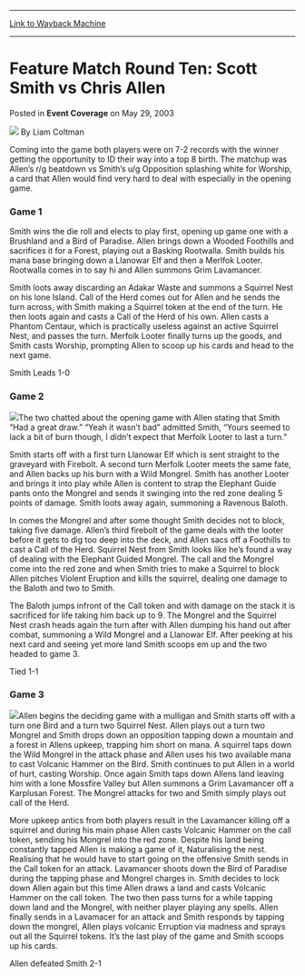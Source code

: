 
---
[Link to Wayback Machine](https://web.archive.org/web/20220707112251/https://magic.wizards.com/en/articles/archive/event-coverage/feature-match-round-ten-scott-smith-vs-chris-allen-2003-05-29)

[_metadata_:author]:- "Liam Coltman"
[_metadata_:description]:- "Coming into the game both players were on 7-2 records with the winner getting the opportunity to ID their way into a top 8 birth. The matchup was Allen’s r/g beatdown vs Smith’s u/g Opposition splashing white for Worship, a card that Allen would find very hard to deal with especially in the opening game.Game 1Smith wins the die roll and elects to play first, opening up game"
[_metadata_:generator]:- "Drupal 7 (http://drupal.org)"
[_metadata_:node]:- "767911"
[_metadata_:publish_date]:- "2003-05-29"
[_metadata_:source]:- "div-main-content"
[_metadata_:title]:- "Feature Match Round Ten: Scott Smith vs Chris Allen"
[_metadata_:wayback_capture_timestamp]:- "2022-07-07 11:22:51"
[_metadata_:wayback_raw_url]:- "https://web.archive.org/web/20220707112251id_/https://magic.wizards.com/en/articles/archive/event-coverage/feature-match-round-ten-scott-smith-vs-chris-allen-2003-05-29"
[_metadata_:wayback_url]:- "https://magic.wizards.com/en/articles/archive/event-coverage/feature-match-round-ten-scott-smith-vs-chris-allen-2003-05-29"
---


Feature Match Round Ten: Scott Smith vs Chris Allen
===================================================



 Posted in **Event Coverage**
 on May 29, 2003 






![](https://media.magic.wizards.com/styles/auth_small/public/generic-avatar-150_0.png)
By Liam Coltman











Coming into the game both players were on 7-2 records with the winner getting the opportunity to ID their way into a top 8 birth. The matchup was Allen’s r/g beatdown vs Smith’s u/g Opposition splashing white for Worship, a card that Allen would find very hard to deal with especially in the opening game.

### Game 1

Smith wins the die roll and elects to play first, opening up game one with a Brushland and a Bird of Paradise. Allen brings down a Wooded Foothills and sacrifices it for a Forest, playing out a Basking Rootwalla. Smith builds his mana base bringing down a Llanowar Elf and then a Merlfok Looter. Rootwalla comes in to say hi and Allen summons Grim Lavamancer.

Smith loots away discarding an Adakar Waste and summons a Squirrel Nest on his lone Island. Call of the Herd comes out for Allen and he sends the turn across, with Smith making a Squirrel token at the end of the turn. He then loots again and casts a Call of the Herd of his own. Allen casts a Phantom Centaur, which is practically useless against an active Squirrel Nest, and passes the turn. Merfolk Looter finally turns up the goods, and Smith casts Worship, prompting Allen to scoop up his cards and head to the next game.

Smith Leads 1-0

### Game 2

![](https://media.magic.wizards.com/image_legacy_migration/sideboard/images/ausnat03/a964.jpg)The two chatted about the opening game with Allen stating that Smith “Had a great draw.” “Yeah it wasn’t bad” admitted Smith, “Yours seemed to lack a bit of burn though, I didn’t expect that Merfolk Looter to last a turn.”

Smith starts off with a first turn Llanowar Elf which is sent straight to the graveyard with Firebolt. A second turn Merfolk Looter meets the same fate, and Allen backs up his burn with a Wild Mongrel. Smith has another Looter and brings it into play while Allen is content to strap the Elephant Guide pants onto the Mongrel and sends it swinging into the red zone dealing 5 points of damage. Smith loots away again, summoning a Ravenous Baloth.

In comes the Mongrel and after some thought Smith decides not to block, taking five damage. Allen’s third firebolt of the game deals with the looter before it gets to dig too deep into the deck, and Allen sacs off a Foothills to cast a Call of the Herd. Squirrel Nest from Smith looks like he’s found a way of dealing with the Elephant Guided Mongrel. The call and the Mongrel come into the red zone and when Smith tries to make a Squirrel to block Allen pitches Violent Eruption and kills the squirrel, dealing one damage to the Baloth and two to Smith.

The Baloth jumps infront of the Call token and with damage on the stack it is sacrificed for life taking him back up to 9. The Mongrel and the Squirrel Nest crash heads again the turn after with Allen dumping his hand out after combat, summoning a Wild Mongrel and a Llanowar Elf. After peeking at his next card and seeing yet more land Smith scoops em up and the two headed to game 3.

Tied 1-1

### Game 3

![](https://media.magic.wizards.com/image_legacy_migration/sideboard/images/ausnat03/a962.jpg)Allen begins the deciding game with a mulligan and Smith starts off with a turn one Bird and a turn two Squirrel Nest. Allen plays out a turn two Mongrel and Smith drops down an opposition tapping down a mountain and a forest in Allens upkeep, trapping him short on mana. A squirrel taps down the Wild Mongrel in the attack phase and Allen uses his two available mana to cast Volcanic Hammer on the Bird. Smith continues to put Allen in a world of hurt, casting Worship. Once again Smith taps down Allens land leaving him with a lone Mossfire Valley but Allen summons a Grim Lavamancer off a Karplusan Forest. The Mongrel attacks for two and Smith simply plays out call of the Herd.

More upkeep antics from both players result in the Lavamancer killing off a squirrel and during his main phase Allen casts Volcanic Hammer on the call token, sending his Mongrel into the red zone. Despite his land being constantly tapped Allen is making a game of it, Naturalising the nest. Realising that he would have to start going on the offensive Smith sends in the Call token for an attack. Lavamancer shoots down the Bird of Paradise during the tapping phase and Mongrel charges in. Smith decides to lock down Allen again but this time Allen draws a land and casts Volcanic Hammer on the call token. The two then pass turns for a while tapping down land and the Mongrel, with neither player playing any spells. Allen finally sends in a Lavamacer for an attack and Smith responds by tapping down the mongrel, Allen plays volcanic Erruption via madness and sprays out all the Squirrel tokens. It’s the last play of the game and Smith scoops up his cards.

Allen defeated Smith 2-1







